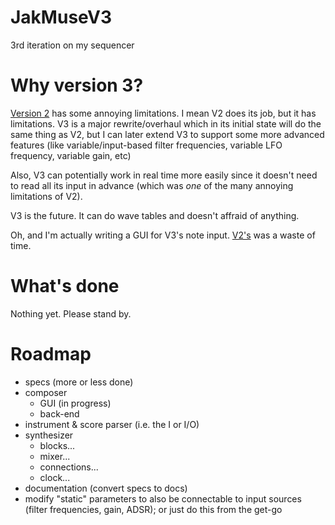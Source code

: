 # JakMuseV3
3rd iteration on my sequencer

Why version 3?
==============

[Version 2](http://github.com/alzwded/JakMuse) has some annoying limitations. I mean V2 does its job, but it has limitations. V3 is a major rewrite/overhaul which in its initial state will do the same thing as V2, but I can later extend V3 to support some more advanced features (like variable/input-based filter frequencies, variable LFO frequency, variable gain, etc)

Also, V3 can potentially work in real time more easily since it doesn't need to read all its input in advance (which was _one_ of the many annoying limitations of V2).

V3 is the future. It can do wave tables and doesn't affraid of anything.

Oh, and I'm actually writing a GUI for V3's note input. [V2's](http://github.com/alzwded/Jakkat) was a waste of time.

What's done
===========

Nothing yet. Please stand by.

Roadmap
=======

- specs (more or less done)
- composer
  + GUI (in progress)
  + back-end
- instrument & score parser (i.e. the I or I/O)
- synthesizer
  + blocks...
  + mixer...
  + connections...
  + clock...
- documentation (convert specs to docs)
- modify "static" parameters to also be connectable to input sources (filter frequencies, gain, ADSR); or just do this from the get-go
